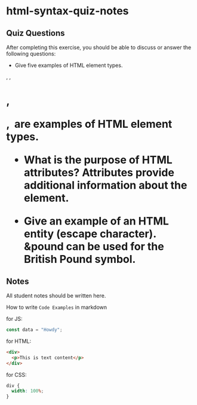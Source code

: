 # html-syntax-quiz-notes

## Quiz Questions

After completing this exercise, you should be able to discuss or answer the following questions:

- Give five examples of HTML element types.
<head>, <body>, <h1>, <p>, <img> are examples of HTML element types.

- What is the purpose of HTML attributes?
Attributes provide additional information about the element.

- Give an example of an HTML entity (escape character).
&pound can be used for the British Pound symbol.

## Notes

All student notes should be written here.


How to write `Code Examples` in markdown

for JS:

```javascript
const data = "Howdy";
```

for HTML:

```html
<div>
  <p>This is text content</p>
</div>
```

for CSS:

```css
div {
  width: 100%;
}
```
